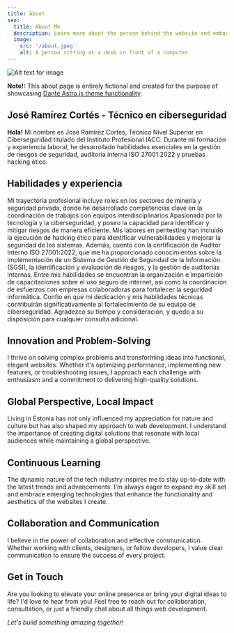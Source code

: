 ```yaml
---
title: About
seo:
  title: About Me
  description: Learn more about the person behind the website and embark on a journey of inspiration and shared experiences.
  image:
    src: '/about.jpeg'
    alt: A person sitting at a desk in front of a computer
---
```


![Alt text for image](/about.jpeg)

**Note!:** This about page is entirely fictional and created for the purpose of showcasing [Dante Astro.js theme functionality](https://justgoodui.com/astro-themes/dante/).

## José Ramírez Cortés - Técnico en ciberseguridad

**Hola!** Mi nombre es José Ramírez Cortes, Técnico Nivel Superior en Ciberseguridad titulado del Instituto Profesional IACC. Durante mi formación y experiencia laboral, he desarrollado habilidades esenciales en la gestión de riesgos de seguridad, auditoría interna ISO 27001:2022 y pruebas hacking ético. 

## Habilidades y experiencia

Mi trayectoria profesional incluye roles en los sectores de minería y seguridad privada, donde he desarrollado competencias clave en la coordinación de trabajos con equipos interdisciplinarios
Apasionado por la tecnología y la ciberseguridad, y poseo la capacidad para identificar y mitigar riesgos de manera eficiente. Mis labores en pentesting han incluido la ejecución de hacking ético para identificar vulnerabilidades y mejorar la seguridad de los sistemas. Además, cuento con la certificación de Auditor Interno ISO 27001:2022, que me ha proporcionado conocimientos sobre la implementación de un Sistema de Gestión de Seguridad de la Información (SGSI), la identificación y evaluación de riesgos, y la gestión de auditorías internas. Entre mis habilidades se encuentran la organización e impartición de capacitaciones sobre el uso seguro de internet, así como la coordinación de esfuerzos con empresas colaboradoras para fortalecer la seguridad informática. Confío en que mi dedicación y mis habilidades técnicas contribuirán significativamente al fortalecimiento de su equipo de ciberseguridad. Agradezco su tiempo y consideración, y quedo a su disposición para cualquier consulta adicional.


## Innovation and Problem-Solving

I thrive on solving complex problems and transforming ideas into functional, elegant websites. Whether it's optimizing performance, implementing new features, or troubleshooting issues, I approach each challenge with enthusiasm and a commitment to delivering high-quality solutions.

## Global Perspective, Local Impact

Living in Estonia has not only influenced my appreciation for nature and culture but has also shaped my approach to web development. I understand the importance of creating digital solutions that resonate with local audiences while maintaining a global perspective.

## Continuous Learning

The dynamic nature of the tech industry inspires me to stay up-to-date with the latest trends and advancements. I'm always eager to expand my skill set and embrace emerging technologies that enhance the functionality and aesthetics of the websites I create.

## Collaboration and Communication

I believe in the power of collaboration and effective communication. Whether working with clients, designers, or fellow developers, I value clear communication to ensure the success of every project.

## Get in Touch

Are you looking to elevate your online presence or bring your digital ideas to life? I'd love to hear from you! Feel free to reach out for collaboration, consultation, or just a friendly chat about all things web development.

_Let's build something amazing together!_
